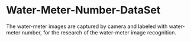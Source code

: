 # Water-Meter-Number-DataSet
The water-meter images are captured by camera and labeled with water-meter number, for the research of the water-meter image recognition.
